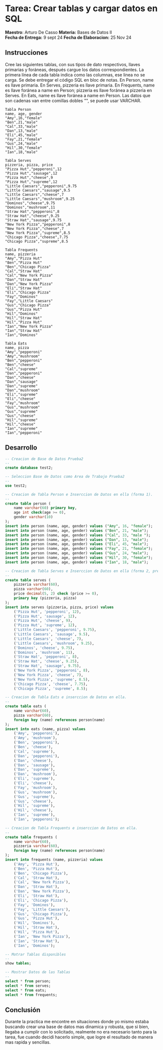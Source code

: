 # Tarea: Crear tablas y cargar datos en SQL

**Maestro**: Arturo De Casso
**Materia:** Bases de Datos II  
**Fecha de Entrega:** 9 sept 24
**Fecha de Elaboracion:** 25 Nov 24

## Instrucciones

Cree las siguientes tablas, con sus tipos de dato respectivos, llaves primarias y foráneas, después cargue los datos correspondientes.
La primera línea de cada tabla indica como las columnas, ese linea no se carga. Se debe entregar el código SQL en bloc de notas. En Person, name es llave primaria.
En Serves, pizzeria es llave primaria. En Frequents, name es llave foránea a name en Person; pizzeria es llave foránea a pizzeria en Serves.
En Eats, name es llave foránea a name en Person. Las datos que son cadenas van entre comillas dobles "", se puede usar VARCHAR.

```Plain Text
Tabla Person
name, age, gender
"Amy",16,"female"
"Ben",21,"male"
"Cal",33,"male"
"Dan",13,"male"
"Eli",45,"male"
"Fay",21,"female"
"Gus",24,"male"
"Hil",30,"female"
"Ian",18,"male"

Tabla Serves
pizzeria, pizza, price
"Pizza Hut","pepperoni",12
"Pizza Hut","sausage",12
"Pizza Hut","cheese",9
"Pizza Hut","supreme",12
"Little Caesars","pepperoni",9.75
"Little Caesars","sausage",9.5
"Little Caesars","cheese",7
"Little Caesars","mushroom",9.25
"Dominos","cheese",9.75
"Dominos","mushroom",11
"Straw Hat","pepperoni",8
"Straw Hat","cheese",9.25
"Straw Hat","sausage",9.75
"New York Pizza","pepperoni",8
"New York Pizza","cheese",7
"New York Pizza","supreme",8.5
"Chicago Pizza","cheese",7.75
"Chicago Pizza","supreme",8.5

Tabla Frequents
name, pizzeria
"Amy","Pizza Hut"
"Ben","Pizza Hut"
"Ben","Chicago Pizza"
"Cal","Straw Hat"
"Cal","New York Pizza"
"Dan","Straw Hat"
"Dan","New York Pizza"
"Eli","Straw Hat"
"Eli","Chicago Pizza"
"Fay","Dominos"
"Fay","Little Caesars"
"Gus","Chicago Pizza"
"Gus","Pizza Hut"
"Hil","Dominos"
"Hil","Straw Hat"
"Hil","Pizza Hut"
"Ian","New York Pizza"
"Ian","Straw Hat"
"Ian","Dominos"

Tabla Eats
name, pizza
"Amy","pepperoni"
"Amy","mushroom"
"Ben","pepperoni"
"Ben","cheese"
"Cal","supreme"
"Dan","pepperoni"
"Dan","cheese"
"Dan","sausage"
"Dan","supreme"
"Dan","mushroom"
"Eli","supreme"
"Eli","cheese"
"Fay","mushroom"
"Gus","mushroom"
"Gus","supreme"
"Gus","cheese"
"Hil","supreme"
"Hil","cheese"
"Ian","supreme"
"Ian","pepperoni"
```

## Desarrollo

```SQL
-- Creacion de Base de Datos Prueba2
--
create database test2;

-- Seleccion Base de Datos como Area de Trabajo Prueba2
--
use test2;

-- Creacion de Tabla Person e Inserccion de Datos en ella (forma 1).
--
create table person (
    name varchar(60) primary key,
    age int check(age >= 0),
    gender varchar(10)
);
insert into person (name, age, gender) values ("Amy", 16, "female");
insert into person (name, age, gender) values ("Ben", 21, "male");
insert into person (name, age, gender) values ("Cal", 33, "male ");
insert into person (name, age, gender) values ("Dan", 13, "male");
insert into person (name, age, gender) values ("Eli", 45, "male");
insert into person (name, age, gender) values ("Fay", 21, "female");
insert into person (name, age, gender) values ("Gus", 24, "male");
insert into person (name, age, gender) values ("Hil", 30, "female");
insert into person (name, age, gender) values ("Ian", 18, "male");

-- Creacion de Tabla Serves e Inserccion de Datos en ella (forma 2, preferida).
--
create table serves (
    pizzeria varchar(60),
    pizza varchar(60),
    price decimal(5, 2) check (price >= 0),
    primary key (pizzeria, pizza)
);
insert into serves (pizzeria, pizza, price) values
    ('Pizza Hut', 'pepperoni', 12),
    ('Pizza Hut', 'sausage', 12),
    ('Pizza Hut', 'cheese', 9),
    ('Pizza Hut', 'supreme', 12),
    ('Little Caesars', 'pepperoni', 9.75),
    ('Little Caesars', 'sausage', 9.5),
    ('Little Caesars', 'cheese', 7),
    ('Little Caesars', 'mushroom', 9.25),
    ('Dominos', 'cheese', 9.75),
    ('Dominos', 'mushroom', 11),
    ('Straw Hat', 'pepperoni', 8),
    ('Straw Hat', 'cheese', 9.25),
    ('Straw Hat', 'sausage', 9.75),
    ('New York Pizza', 'pepperoni', 8),
    ('New York Pizza', 'cheese', 7),
    ('New York Pizza', 'supreme', 8.5),
    ('Chicago Pizza', 'cheese', 7.75),
    ('Chicago Pizza', 'supreme', 8.5);

-- Creacion de Tabla Eats e inserccion de Datos en ella.
--
create table eats (
    name varchar(60),
    pizza varchar(60),
    foreign key (name) references person(name)
);
insert into eats (name, pizza) values
    ('Amy', 'pepperoni'),
    ('Amy', 'mushroom'),
    ('Ben', 'pepperoni'),
    ('Ben', 'cheese'),
    ('Cal', 'supreme'),
    ('Dan', 'pepperoni'),
    ('Dan', 'cheese'),
    ('Dan', 'sausage'),
    ('Dan', 'supreme'),
    ('Dan', 'mushroom'),
    ('Eli', 'supreme'),
    ('Eli', 'cheese'),
    ('Fay', 'mushroom'),
    ('Gus', 'mushroom'),
    ('Gus', 'supreme'),
    ('Gus', 'cheese'),
    ('Hil', 'supreme'),
    ('Hil', 'cheese'),
    ('Ian', 'supreme'),
    ('Ian', 'pepperoni');

-- Creacion de Tabla Frequents e inserccion de Datos en ella.
--
create table frequents (
    name varchar(60),
    pizzeria varchar(60),
    foreign key (name) references person(name)
);
insert into frequents (name, pizzeria) values
    ('Amy', 'Pizza Hut'),
    ('Ben', 'Pizza Hut'),
    ('Ben', 'Chicago Pizza'),
    ('Cal', 'Straw Hat'),
    ('Cal', 'New York Pizza'),
    ('Dan', 'Straw Hat'),
    ('Dan', 'New York Pizza'),
    ('Eli', 'Straw Hat'),
    ('Eli', 'Chicago Pizza'),
    ('Fay', 'Dominos'),
    ('Fay', 'Little Caesars'),
    ('Gus', 'Chicago Pizza'),
    ('Gus', 'Pizza Hut'),
    ('Hil', 'Dominos'),
    ('Hil', 'Straw Hat'),
    ('Hil', 'Pizza Hut'),
    ('Ian', 'New York Pizza'),
    ('Ian', 'Straw Hat'),
    ('Ian', 'Dominos');

-- Motrar Tablas disponibles
--
show tables;

-- Mostrar Datos de las Tablas
--
select * from person;
select * from serves;
select * from eats;
select * from frequents;
```

## Conclusión

Durante la practica me encontre en situaciones donde yo mismo estaba buscando crear una base de datos mas dinamica y robusta, que si bien, llegaba a cumplir
con lo solicitado, realmente no era necesario tanto para la tarea, fue cuando decidi hacerlo simple, que logre el resultado de manera mas rapida y sencillas.
